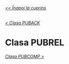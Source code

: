 ###### [<< Înapoi la cuprins](../Cuprins.md)
###### [< Clasa PUBACK](10.%20PUBACK.md)
# Clasa PUBREL
###### [Clasa PUBCOMP >](12.%20PUBCOMP.md)


